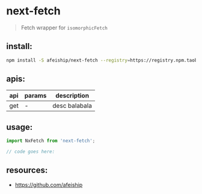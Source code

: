 # next-fetch
> Fetch wrapper for `isomorphicFetch`

## install:
```bash
npm install -S afeiship/next-fetch --registry=https://registry.npm.taobao.org
```

## apis:
| api | params | description   |
|-----|--------|---------------|
| get | -      | desc balabala |

## usage:
```js
import NxFetch from 'next-fetch';

// code goes here:
```

## resources:
- https://github.com/afeiship
